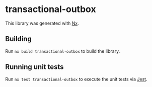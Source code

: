 # transactional-outbox

This library was generated with [Nx](https://nx.dev).

## Building

Run `nx build transactional-outbox` to build the library.

## Running unit tests

Run `nx test transactional-outbox` to execute the unit tests via [Jest](https://jestjs.io).
